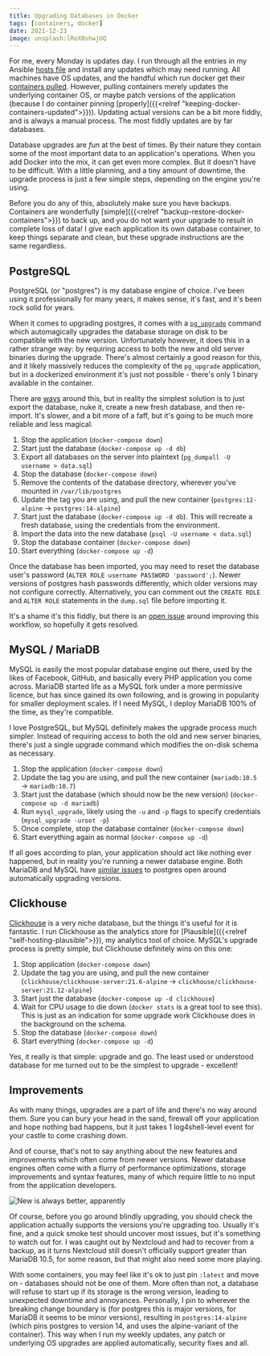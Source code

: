 ```yaml
---
title: Upgrading Databases in Docker
tags: [containers, docker]
date: 2021-12-23
image: unsplash:lRoX0shwjUQ
---
```


For me, every Monday is updates day. I run through all the entries in my Ansible [hosts file](https://github.com/RealOrangeOne/infrastructure/blob/master/ansible/hosts) and install any updates which may need running. All machines have OS updates, and the handful which run docker get their [containers pulled](https://github.com/RealOrangeOne/infrastructure/blob/master/ansible/roles/docker_cleanup/files/docker-utils/update-all). However, pulling containers merely updates the underlying container OS, or maybe patch versions of the application (because I do container pinning [properly]({{<relref "keeping-docker-containers-updated">}})). Updating actual versions can be a bit more fiddly, and is always a manual process. The most fiddly updates are by far databases.

Database upgrades are _fun_ at the best of times. By their nature they contain some of the most important data to an application's operations. When you add Docker into the mix, it can get even more complex. But it doesn't have to be difficult. With a little planning, and a tiny amount of downtime, the upgrade process is just a few simple steps, depending on the engine you're using.

Before you do any of this, absolutely make sure you have backups. Containers are wonderfully [simple]({{<relref "backup-restore-docker-containers">}}) to back up, and you do not want your upgrade to result in complete loss of data! I give each application its own database container, to keep things separate and clean, but these upgrade instructions are the same regardless.

## PostgreSQL

PostgreSQL (or "postgres") is my database engine of choice. I've been using it professionally for many years, it makes sense, it's fast, and it's been rock solid for years.

When it comes to upgrading postgres, it comes with a [`pg_upgrade`](https://www.postgresql.org/docs/current/pgupgrade.html) command which automagically upgrades the database storage on disk to be compatible with the new version. Unfortunately however, it does this in a rather strange way: by requiring access to both the new and old server binaries during the upgrade. There's almost certainly a good reason for this, and it likely massively reduces the complexity of the `pg_upgrade` application, but in a dockerized environment it's just not possible - there's only 1 binary available in the container.

There are [ways](https://github.com/tianon/docker-postgres-upgrade) around this, but in reality the simplest solution is to just export the database, nuke it, create a new fresh database, and then re-import. It's slower, and a bit more of a faff, but it's going to be much more reliable and less magical.

1. Stop the application (`docker-compose down`)
2. Start just the database (`docker-compose up -d db`)
3. Export all databases on the server into plaintext (`pg_dumpall -U username > data.sql`)
4. Stop the database (`docker-compose down`)
5. Remove the contents of the database directory, wherever you've mounted in `/var/lib/postgres`
6. Update the tag you are using, and pull the new container (`postgres:12-alpine` &rarr; `postgres:14-alpine`)
7. Start just the database (`docker-compose up -d db`). This will recreate a fresh database, using the credentials from the environment.
8. Import the data into the new database (`psql -U username < data.sql`)
12. Stop the database container (`docker-compose down`)
13. Start everything (`docker-compose up -d`)

Once the database has been imported, you may need to reset the database user's password (`ALTER ROLE username PASSWORD 'password';`). Newer versions of postgres hash passwords differently, which older versions may not configure correctly. Alternatively, you can comment out the `CREATE ROLE` and `ALTER ROLE` statements in the `dump.sql` file before importing it.

It's a shame it's this fiddly, but there is an [open issue](https://github.com/docker-library/postgres/issues/37) around improving this workflow, so hopefully it gets resolved.

## MySQL / MariaDB

MySQL is easily the most popular database engine out there, used by the likes of Facebook, GitHub, and basically every PHP application you come across. MariaDB started life as a MySQL fork under a more permissive licence, but has since gained its own following, and is growing in popularity for smaller deployment scales. If I need MySQL, I deploy MariaDB 100% of the time, as they're compatible.

I love PostgreSQL, but MySQL definitely makes the upgrade process much simpler. Instead of requiring access to both the old and new server binaries, there's just a single upgrade command which modifies the on-disk schema as necessary.

1. Stop the application (`docker-compose down`)
2. Update the tag you are using, and pull the new container (`mariadb:10.5` &rarr; `mariadb:10.7`)
3. Start just the database (which should now be the new version) (`docker-compose up -d mariadb`)
4. Run `mysql_upgrade`, likely using the `-u` and `-p` flags to specify credentials (`mysql_upgrade -uroot -p`)
5. Once complete, stop the database container (`docker-compose down`)
6. Start everything again as normal (`docker-compose up -d`)

If all goes according to plan, your application should act like nothing ever happened, but in reality you're running a newer database engine. Both MariaDB and MySQL have [similar issues](https://github.com/MariaDB/mariadb-docker/issues/350) to postgres open around automatically upgrading versions.

## Clickhouse

[Clickhouse](https://clickhouse.com/) is a very niche database, but the things it's useful for it is fantastic. I run Clickhouse as the analytics store for [Plausible]({{<relref "self-hosting-plausible">}}), my analytics tool of choice. MySQL's upgrade process is pretty simple, but Clickhouse definitely wins on this one:

1. Stop application (`docker-compose down`)
2. Update the tag you are using, and pull the new container (`clickhouse/clickhouse-server:21.6-alpine` &rarr; `clickhouse/clickhouse-server:21.12-alpine`)
3. Start just the database (`docker-compose up -d clickhouse`)
4. Wait for CPU usage to die down (`docker stats` is a great tool to see this). This is just as an indication for some upgrade work Clickhouse does in the background on the schema.
5. Stop the database (`docker-compose down`)
6. Start everything (`docker-compose up -d`)

Yes, it really is that simple: upgrade and go. The least used or understood database for me turned out to be the simplest to upgrade - excellent!

## Improvements

As with many things, upgrades are a part of life and there's no way around them. Sure you can bury your head in the sand, firewall off your application and hope nothing bad happens, but it just takes 1 log4shell-level event for your castle to come crashing down.

And of course, that's not to say anything about the new features and improvements which often come from newer versions. Newer database engines often come with a flurry of performance optimizations, storage improvements and syntax features, many of which require little to no input from the application developers.

![New _is_ always better, apparently](https://media.giphy.com/media/lqNBMrcSQdXZ4KvQhZ/giphy.gif)

Of course, before you go around blindly upgrading, you should check the application actually supports the versions you're upgrading too. Usually it's fine, and a quick smoke test should uncover most issues, but it's something to watch out for. I was caught out by Nextcloud and had to recover from a backup, as it turns Nextcloud still doesn't officially support greater than MariaDB 10.5, for some reason, but that might also need some more playing.

With some containers, you may feel like it's ok to just pin `:latest` and move on - databases should not be one of them. More often than not, a database will refuse to start up if its storage is the wrong version, leading to unexpected downtime and annoyances. Personally, I pin to wherever the breaking change boundary is (for postgres this is major versions, for MariaDB it seems to be minor versions), resulting in `postgres:14-alpine` (which pins postgres to version 14, and uses the alpine-variant of the container). This way when I run my weekly updates, any patch or underlying OS upgrades are applied automatically, security fixes and all.

